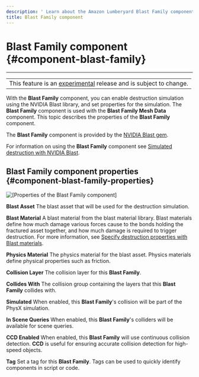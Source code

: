 ```yaml
---
description: ' Learn about the Amazon Lumberyard Blast Family component. '
title: Blast Family component
---
```

# Blast Family component {#component-blast-family}


****

|  |
| --- |
| This feature is an [experimental](/docs/userguide/ly-glos-chap#experimental) release and is subject to change\.  |

With the **Blast Family** component, you can enable destruction simulation using the NVIDIA Blast library, and set properties for the simulation\. The **Blast Family** component is used with the **Blast Family Mesh Data** component\. This topic describes the properties of the **Blast Family** component\.

The **Blast Family** component is provided by the [NVIDIA Blast gem](/docs/user-guide/features/interactivity/physics/nvidia-blast/_index.md)\.

For information on using the **Blast Family** component see [Simulated destruction with NVIDIA Blast](/docs/user-guide/features/interactivity/physics/nvidia-blast/intro.md)\.

## Blast Family component properties {#component-blast-family-properties}

![\[Properties of the Blast Family component\]](/images/user-guide/physx/blast/ui-blast-family-component-1.27.png)

**Blast Asset**
The blast asset that will be used for the destruction simulation\.

**Blast Material**
A blast material from the blast material library\. Blast materials define how much damage various forces cause to the bonds holding the fractured asset together, and how much damage is required to trigger destruction\. For more information, see [Specify destruction properties with Blast materials](/docs/user-guide/features/interactivity/physics/nvidia-blast/materials.md)\.

**Physics Material**
The physics material for the blast asset\. Physics materials define physical properties such as friction\.

**Collision Layer**
The collision layer for this **Blast Family**\.

**Collides With**
The collision group containing the layers that this **Blast Family** collides with\.

**Simulated**
When enabled, this **Blast Family**'s collision will be part of the PhysX simulation\.

**In Scene Queries**
When enabled, this **Blast Family**'s colliders will be available for scene queries\.

**CCD Enabled**
When enabled, this **Blast Family** will use continuous collision detection\. **CCD** is useful for ensuring accurate collision detection for high\-speed objects\.

**Tag**
Set a tag for this **Blast Family**\. Tags can be used to quickly identify components in script or code\.